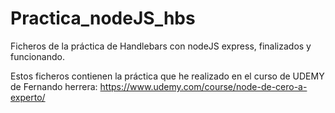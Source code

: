 # Practica_nodeJS_hbs
Ficheros de la práctica de Handlebars con nodeJS express, finalizados y funcionando.

Estos ficheros contienen la práctica que he realizado en el curso de UDEMY de Fernando herrera:
https://www.udemy.com/course/node-de-cero-a-experto/
